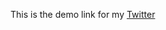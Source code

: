 This is the demo link for my <a href="https://twitter.com/vighneshchvn" target="_blank">Twitter</a>
